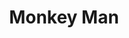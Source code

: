 ---
title: "Monkey Man"
year: 2024
rating: 2.5
stars: "★★½"
liked: false
rewatched: false
permalink: "monkey-man"
watched_on: 2024-12-02
---